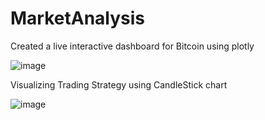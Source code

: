 # MarketAnalysis

Created a live interactive dashboard for Bitcoin using plotly

![image](https://user-images.githubusercontent.com/25953950/220368157-8acde985-2e2f-4156-9b87-eeecd3004cd0.png)

Visualizing Trading Strategy using CandleStick chart

![image](https://user-images.githubusercontent.com/25953950/222441894-5fbf26de-0202-4b39-927b-26ef71edc5f5.png)
